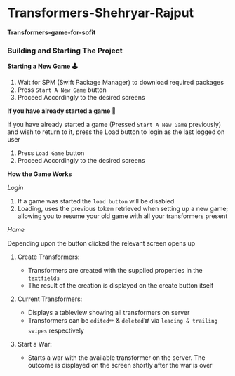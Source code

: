 # Transformers-Shehryar-Rajput
**Transformers-game-for-sofit**

### Building and Starting The Project

**Starting a New Game 🕹**

1. Wait for SPM (Swift Package Manager) to download required packages
2. Press `Start A New Game` button
3. Proceed Accordingly to the desired screens

**If you have already started a game 💾**

If you have already started a game (Pressed `Start A New Game` previously) and wish to return to it, press the Load button to login as the last logged on user

1. Press `Load Game` button
2. Proceed Accordingly to the desired screens


**How the Game Works**

_Login_

1. If a game was started the `load button` will be disabled
2. Loading, uses the previous token retrieved when setting up a new game; allowing you to resume your old game with all your transformers present

_Home_

Depending upon the button clicked the relevant screen opens up

1. Create Transformers:
    - Transformers are created with the supplied properties in the `textfields`
    - The result of the creation is displayed on the create button itself
   
2. Current Transformers:
    - Displays a tableview showing all transformers on server
    - Transformers can be `edited`✏ & `deleted`🗑️ via `leading & trailing swipes` respectively

3. Start a War:
    - Starts a war with the available transformer on the server. The outcome is displayed on the screen shortly after the war is over
